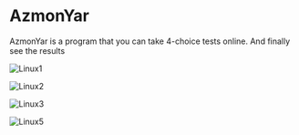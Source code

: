 # AzmonYar
AzmonYar is a program that you can take 4-choice tests online. And finally see the results

![Linux1](https://github.com/rezafarazi/AzmonYar/assets/45543047/5b4d6e67-6878-4a2b-81e6-f760f3d52b30)

![Linux2](https://github.com/rezafarazi/AzmonYar/assets/45543047/b06a2c23-235b-46aa-8064-33b401026523)

![Linux3](https://github.com/rezafarazi/AzmonYar/assets/45543047/c6d1218e-38cd-4bf0-bcc3-0ab66da3267e)

![Linux5](https://github.com/rezafarazi/AzmonYar/assets/45543047/758eafad-dd4a-40b0-8da3-c1edca7e5b26)


